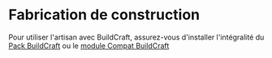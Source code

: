 # Fabrication de construction

Pour utiliser l'artisan avec BuildCraft, assurez-vous d'installer l'intégralité du [Pack BuildCraft](https://www.curseforge.com/minecraft/mc-mods/buildcraft) ou le [module Compat BuildCraft](https://www.curseforge.com/minecraft/mc-mods/buildcraft-compat)
